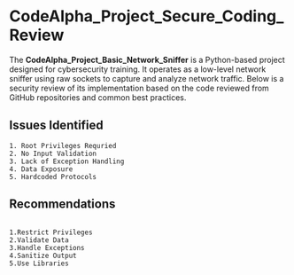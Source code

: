 # CodeAlpha_Project_Secure_Coding_Review

The **CodeAlpha_Project_Basic_Network_Sniffer** is a Python-based project designed for cybersecurity training. It operates as a low-level network sniffer using raw sockets to capture and analyze network traffic. Below is a security review of its implementation based on the code reviewed from GitHub repositories and common best practices.

## Issues Identified
```
1. Root Privileges Requried
2. No Input Validation
3. Lack of Exception Handling
4. Data Exposure
5. Hardcoded Protocols
```
## Recommendations
```

1.Restrict Privileges
2.Validate Data
3.Handle Exceptions
4.Sanitize Output
5.Use Libraries
```